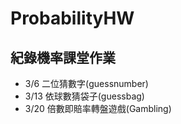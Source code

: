 # ProbabilityHW
## 紀錄機率課堂作業
* 3/6 二位猜數字(guessnumber)
* 3/13 依球數猜袋子(guessbag)
* 3/20 倍數即賠率轉盤遊戲(Gambling)
